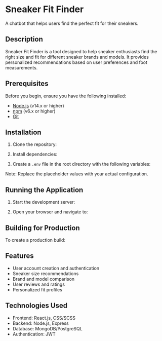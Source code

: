 # Sneaker Fit Finder

A chatbot that helps users find the perfect fit for their sneakers.

## Description

Sneaker Fit Finder is a tool designed to help sneaker enthusiasts find the right size and fit for different sneaker brands and models. It provides personalized recommendations based on user preferences and foot measurements.

## Prerequisites

Before you begin, ensure you have the following installed:
- [Node.js](https://nodejs.org/) (v14.x or higher)
- [npm](https://www.npmjs.com/) (v6.x or higher)
- [Git](https://git-scm.com/)

## Installation

1. Clone the repository:

2. Install dependencies:

3. Create a `.env` file in the root directory with the following variables:

Note: Replace the placeholder values with your actual configuration.

## Running the Application

1. Start the development server:

2. Open your browser and navigate to:

## Building for Production

To create a production build:

## Features

- User account creation and authentication
- Sneaker size recommendations
- Brand and model comparison
- User reviews and ratings
- Personalized fit profiles

## Technologies Used

- Frontend: React.js, CSS/SCSS
- Backend: Node.js, Express
- Database: MongoDB/PostgreSQL
- Authentication: JWT